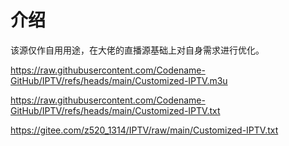 # 介绍

该源仅作自用用途，在大佬的直播源基础上对自身需求进行优化。

https://raw.githubusercontent.com/Codename-GitHub/IPTV/refs/heads/main/Customized-IPTV.m3u

https://raw.githubusercontent.com/Codename-GitHub/IPTV/refs/heads/main/Customized-IPTV.txt

https://gitee.com/z520_1314/IPTV/raw/main/Customized-IPTV.txt
